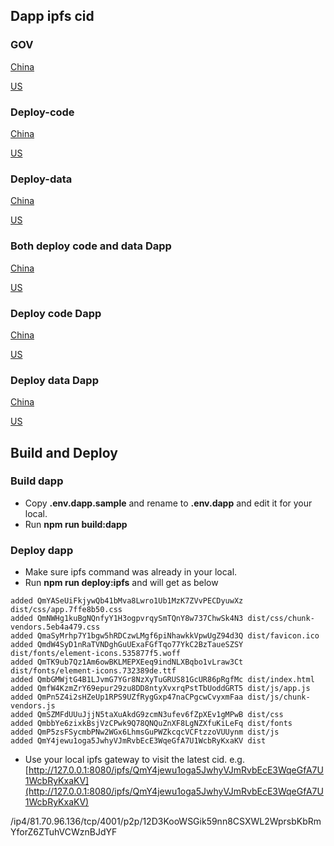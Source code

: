 ## Dapp ipfs cid

### GOV
[China](http://81.70.96.136:8080/ipfs/Qma9QN2EhbbgmwmubzYWjrB5debwHfZGqFKZ7KvhWL9pYe)

[US](http://159.203.170.228:8080/ipfs/Qma9QN2EhbbgmwmubzYWjrB5debwHfZGqFKZ7KvhWL9pYe)

### Deploy-code
[China](http://81.70.96.136:8080/ipfs/QmNhF9cijRWMkoGuQ4YWac5y19sLV4sE21Mjf9TBTAxya4)

[US](http://159.203.170.228:8080/ipfs/QmNhF9cijRWMkoGuQ4YWac5y19sLV4sE21Mjf9TBTAxya4)

### Deploy-data
[China](http://81.70.96.136:8080/ipfs/QmRt6VjBDM6AR3neWDTddBJ4gFj9u1j68kf5WpHeaaau2k)

[US](http://159.203.170.228:8080/ipfs/QmRt6VjBDM6AR3neWDTddBJ4gFj9u1j68kf5WpHeaaau2k)

### Both deploy code and data Dapp
[China](http://81.70.96.136:8080/ipfs/QmT5bPeA3CGjKHG1uwRD8WdbeQNrdCc49QC2mcPGPobsHz)

[US](http://159.203.170.228:8080/ipfs/QmT5bPeA3CGjKHG1uwRD8WdbeQNrdCc49QC2mcPGPobsHz)

### Deploy code Dapp
[China](http://81.70.96.136:8080/ipfs/QmTAkCtBHzukXVptpVUpuJXw1hN17dwYuLFstaMV66dYZS)

[US](http://159.203.170.228:8080/ipfs/QmTAkCtBHzukXVptpVUpuJXw1hN17dwYuLFstaMV66dYZS)

### Deploy data Dapp
[China](http://81.70.96.136:8080/ipfs/QmWhjP45x7N76nLaCRUdB4MDFL7DMX7KGrAU2hFxgG3vJm)

[US](http://159.203.170.228:8080/ipfs/QmWhjP45x7N76nLaCRUdB4MDFL7DMX7KGrAU2hFxgG3vJm)



## Build and Deploy

### Build dapp
* Copy **.env.dapp.sample** and rename to **.env.dapp** and edit it for your local.
* Run **npm run build:dapp**

### Deploy dapp
* Make sure ipfs command was already in your local.
* Run **npm run deploy:ipfs** and will get as below

```
added QmYASeUiFkjywQb41bMva8Lwro1Ub1MzK7ZVvPECDyuwXz dist/css/app.7ffe8b50.css
added QmNWHg1kuBgNQnfyY1H3ogpvrqySmTQnY8w737ChwSk4N3 dist/css/chunk-vendors.5eb4a479.css
added QmaSyMrhp7Y1bgw5hRDCzwLMgf6piNhawkkVpwUgZ94d3Q dist/favicon.ico
added QmdW4SyD1nRaTVNDghGuUExaFGfTqo77YkC2BzTaueSZSY dist/fonts/element-icons.535877f5.woff
added QmTK9ub7Qz1Am6owBKLMEPXEeq9indNLXBqbo1vLraw3Ct dist/fonts/element-icons.732389de.ttf
added QmbGMWjtG4B1LJvmG7YGr8NzXyTuGRUS81GcUR86pRgfMc dist/index.html
added QmfW4KzmZrY69epur29zu8DD8ntyXvxrqPstTbUoddGRT5 dist/js/app.js
added QmPn5Z4i2sHZeUp1RPS9UZfRygGxp47naCPgcwCvyxmFaa dist/js/chunk-vendors.js
added QmSZMFdUUuJjjN5taXuAkdG9zcmN3ufev6fZpXEv1gMPwB dist/css
added QmbbYe6zixkBsjVzCPwk9Q78QNQuZnXF8LgNZXfuKiLeFq dist/fonts
added QmP5zsFSycmbPNw2WGx6LhmsGuPWZkcqcVCFtzzoVUUynm dist/js
added QmY4jewu1oga5JwhyVJmRvbEcE3WqeGfA7U1WcbRyKxaKV dist
```

* Use your local ipfs gateway to visit the latest cid.
e.g. [http://127.0.0.1:8080/ipfs/QmY4jewu1oga5JwhyVJmRvbEcE3WqeGfA7U1WcbRyKxaKV](http://127.0.0.1:8080/ipfs/QmY4jewu1oga5JwhyVJmRvbEcE3WqeGfA7U1WcbRyKxaKV)

/ip4/81.70.96.136/tcp/4001/p2p/12D3KooWSGik59nn8CSXWL2WprsbKbRmYforZ6ZTuhVCWznBJdYF